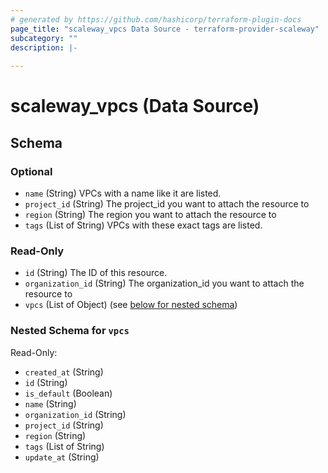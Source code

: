 ```yaml
---
# generated by https://github.com/hashicorp/terraform-plugin-docs
page_title: "scaleway_vpcs Data Source - terraform-provider-scaleway"
subcategory: ""
description: |-
  
---
```


# scaleway_vpcs (Data Source)





<!-- schema generated by tfplugindocs -->
## Schema

### Optional

- `name` (String) VPCs with a name like it are listed.
- `project_id` (String) The project_id you want to attach the resource to
- `region` (String) The region you want to attach the resource to
- `tags` (List of String) VPCs with these exact tags are listed.

### Read-Only

- `id` (String) The ID of this resource.
- `organization_id` (String) The organization_id you want to attach the resource to
- `vpcs` (List of Object) (see [below for nested schema](#nestedatt--vpcs))

<a id="nestedatt--vpcs"></a>
### Nested Schema for `vpcs`

Read-Only:

- `created_at` (String)
- `id` (String)
- `is_default` (Boolean)
- `name` (String)
- `organization_id` (String)
- `project_id` (String)
- `region` (String)
- `tags` (List of String)
- `update_at` (String)

